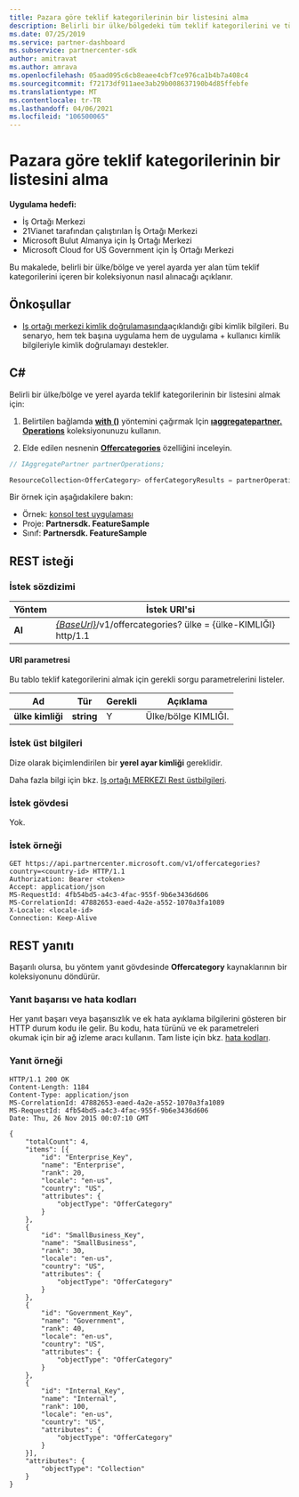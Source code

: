 ```yaml
---
title: Pazara göre teklif kategorilerinin bir listesini alma
description: Belirli bir ülke/bölgedeki tüm teklif kategorilerini ve tüm Microsoft bulutları için yerel ayarları içeren bir koleksiyon almayı öğrenin.
ms.date: 07/25/2019
ms.service: partner-dashboard
ms.subservice: partnercenter-sdk
author: amitravat
ms.author: amrava
ms.openlocfilehash: 05aad095c6cb8eaee4cbf7ce976ca1b4b7a408c4
ms.sourcegitcommit: f72173df911aee3ab29b008637190b4d85ffebfe
ms.translationtype: MT
ms.contentlocale: tr-TR
ms.lasthandoff: 04/06/2021
ms.locfileid: "106500065"
---
```

# <a name="get-a-list-of-offer-categories-by-market"></a>Pazara göre teklif kategorilerinin bir listesini alma

**Uygulama hedefi:**

- İş Ortağı Merkezi
- 21Vianet tarafından çalıştırılan İş Ortağı Merkezi
- Microsoft Bulut Almanya için İş Ortağı Merkezi
- Microsoft Cloud for US Government için İş Ortağı Merkezi

Bu makalede, belirli bir ülke/bölge ve yerel ayarda yer alan tüm teklif kategorilerini içeren bir koleksiyonun nasıl alınacağı açıklanır.

## <a name="prerequisites"></a>Önkoşullar

- [Iş ortağı merkezi kimlik doğrulamasında](partner-center-authentication.md)açıklandığı gibi kimlik bilgileri. Bu senaryo, hem tek başına uygulama hem de uygulama + kullanıcı kimlik bilgileriyle kimlik doğrulamayı destekler.

## <a name="c"></a>C\#

Belirli bir ülke/bölge ve yerel ayarda teklif kategorilerinin bir listesini almak için:

1. Belirtilen bağlamda [**with ()**](/dotnet/api/microsoft.store.partnercenter.iaggregatepartner.with) yöntemini çağırmak Için [**ıaggregatepartner. Operations**](/dotnet/api/microsoft.store.partnercenter.iaggregatepartner) koleksiyonunuzu kullanın.

2. Elde edilen nesnenin [**Offercategories**](/dotnet/api/microsoft.store.partnercenter.ipartner.offercategories) özelliğini inceleyin.

``` csharp
// IAggregatePartner partnerOperations;

ResourceCollection<OfferCategory> offerCategoryResults = partnerOperations.With(RequestContextFactory.Instance.Create()).OfferCategories.ByCountry("US").Get();
```

Bir örnek için aşağıdakilere bakın:

- Örnek: [konsol test uygulaması](console-test-app.md)
- Proje: **Partnersdk. FeatureSample**
- Sınıf: **Partnersdk. FeatureSample**

## <a name="rest-request"></a>REST isteği

### <a name="request-syntax"></a>İstek sözdizimi

| Yöntem  | İstek URI'si                                                                                  |
|---------|----------------------------------------------------------------------------------------------|
| **Al** | [*{BaseUrl}*](partner-center-rest-urls.md)/v1/offercategories? ülke = {ülke-KIMLIĞI} http/1.1 |

#### <a name="uri-parameter"></a>URI parametresi

Bu tablo teklif kategorilerini almak için gerekli sorgu parametrelerini listeler.

| Ad           | Tür       | Gerekli | Açıklama            |
|----------------|------------|----------|------------------------|
| **ülke kimliği** | **string** | Y        | Ülke/bölge KIMLIĞI. |

### <a name="request-headers"></a>İstek üst bilgileri

Dize olarak biçimlendirilen bir **yerel ayar kimliği** gereklidir.

Daha fazla bilgi için bkz. [Iş ortağı MERKEZI Rest üstbilgileri](headers.md).

### <a name="request-body"></a>İstek gövdesi

Yok.

### <a name="request-example"></a>İstek örneği

```http
GET https://api.partnercenter.microsoft.com/v1/offercategories?country=<country-id> HTTP/1.1
Authorization: Bearer <token>
Accept: application/json
MS-RequestId: 4fb54bd5-a4c3-4fac-955f-9b6e3436d606
MS-CorrelationId: 47882653-eaed-4a2e-a552-1070a3fa1089
X-Locale: <locale-id>
Connection: Keep-Alive
```

## <a name="rest-response"></a>REST yanıtı

Başarılı olursa, bu yöntem yanıt gövdesinde **Offercategory** kaynaklarının bir koleksiyonunu döndürür.

### <a name="response-success-and-error-codes"></a>Yanıt başarısı ve hata kodları

Her yanıt başarı veya başarısızlık ve ek hata ayıklama bilgilerini gösteren bir HTTP durum kodu ile gelir. Bu kodu, hata türünü ve ek parametreleri okumak için bir ağ izleme aracı kullanın. Tam liste için bkz. [hata kodları](error-codes.md).

### <a name="response-example"></a>Yanıt örneği

```http
HTTP/1.1 200 OK
Content-Length: 1184
Content-Type: application/json
MS-CorrelationId: 47882653-eaed-4a2e-a552-1070a3fa1089
MS-RequestId: 4fb54bd5-a4c3-4fac-955f-9b6e3436d606
Date: Thu, 26 Nov 2015 00:07:10 GMT

{
    "totalCount": 4,
    "items": [{
        "id": "Enterprise_Key",
        "name": "Enterprise",
        "rank": 20,
        "locale": "en-us",
        "country": "US",
        "attributes": {
            "objectType": "OfferCategory"
        }
    },
    {
        "id": "SmallBusiness_Key",
        "name": "SmallBusiness",
        "rank": 30,
        "locale": "en-us",
        "country": "US",
        "attributes": {
            "objectType": "OfferCategory"
        }
    },
    {
        "id": "Government_Key",
        "name": "Government",
        "rank": 40,
        "locale": "en-us",
        "country": "US",
        "attributes": {
            "objectType": "OfferCategory"
        }
    },
    {
        "id": "Internal_Key",
        "name": "Internal",
        "rank": 100,
        "locale": "en-us",
        "country": "US",
        "attributes": {
            "objectType": "OfferCategory"
        }
    }],
    "attributes": {
        "objectType": "Collection"
    }
}
```

